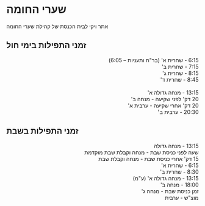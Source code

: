# שערי החומה
אתר ויקי לבית הכנסת של קהילת שערי החומה

## זמני התפילות בימי חול
<p dir='rtl' align='right'>
6:15 - שחרית א' (בר"ח ותעניות – 6:05) <br>
7:15 - שחרית ב' <br>
8:15 - שחרית ג' <br>
8:45 - שחרית ד' <br> 
<br>
13:15 - מנחה גדולה א' <br>
20 דק' לפני שקיעה - מנחה ב' <br>
20 דק' אחרי שקיעה - ערבית א' <br>
20:30 - ערבית ב׳ <br>
</p>

## זמני התפילות בשבת
<p dir='rtl' align='right'>
13:15 - מנחה גדולה <br>
שעה לפני כניסת שבת -
מנחה וקבלת שבת מוקדמת <br>
15 דק' אחרי כניסת שבת - 
מנחה וקבלת שבת <br>
6:15 - שחרית א' <br>
8:30 - שחרית ב' <br>
13:15 - מנחה גדולה א' (ע"מ) <br>
18:00 - מנחה ב' <br> 
זמן כניסת שבת - מנחה ג' <br> 
מוצ"ש - ערבית  <br>
</p>
